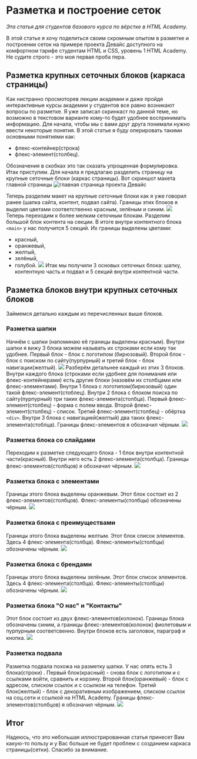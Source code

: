 # Разметка и построение сеток

*Эта статья для студентов базового курса по вёрстке в HTML Academy.*

В этой статье я хочу поделиться своим скромным опытом в разметке и построении сеток на примере проекта Девайс доступного на комфортном тарифе студентам HTML и CSS, уровень 1 HTML Academy. Не судите строго - это моя первая проба пера.

## Разметка крупных сеточных блоков (каркаса страницы)
Как нистранно просмоторев лекции академии и даже пройдя интерактивные курсы академии у студентов все равно возникают вопросы по разметке. Я уже записал скринкаст по данной теме, но возможно в текстовом варианте кому-то будет удобнее воспринимать информацию. Для начала, чтобы мы с вами друг друга понимали нужно ввести некоторые понятия. В этой статье я буду оперировать такими основными понятиями как:
* флекс-контейнер(строка)
* флекс-элемент(столбец).

Обозначения в скобках это так сказать упрощенная формулировка.
Итак приступим. Для начала я предлагаю разделить страницу на крупные сеточные блоки (каркас страницы). Вот скриншот макета главной страницы
![главная страница проекта Девайс](https://up.htmlacademy.ru/static/img/intensive/htmlcss/device.jpg)

Теперь разделим макет на крупные сеточные блоки как я уже говорил ранее (шапка сайта, контент, подвал сайта). Границы этих блоков я выделил цветами соответственно красным, зелёным и синим.
![](https://https://github.com/mkolotovich/htmlacademy/Статья%20-%20Разметка%20и%20построение%20сеток/htmlacademy-htmlcss.github.io_1124279-device-26_12_.png)
Теперь переходим к более мелким сеточным блокам. Разделим большой блок контента на секции. В итоге внутри контентного блока `<main>` у нас получится 5 секций. Их границы выделены цветами:
* красный, 
* оранжевый, 
* желтый, 
* зелёный, 
* голубой.
![](https://github.com/mkolotovich/htmlacademy/blob/master/Статья%20-%20Разметка%20и%20построение%20сеток/htmlacademy-htmlcss.github.io_1124279-device-26_12_%20(1).png)
Итак мы получили 3 основых сеточных блока: шапку, контентную часть и подвал и 5 секций внутри контентной части.

## Разметка блоков внутри крупных сеточных блоков
Займемся детально каждым из перечисленных выше блоков. 

### Разметка шапки
Начнём с шапки (напоминаю её границы выделены красным). Внутри шапки я вижу 3 блока можем называть их строками если кому так удобнее. Первый блок - блок с логотипом (бирюзовый). Второй блок - блок с поиском по сайту(пурпурный) и третий блок - блок навигации(желтый).
![](https://github.com/mkolotovich/htmlacademy/blob/master/Статья%20-%20Разметка%20и%20построение%20сеток/htmlacademy-htmlcss.github.io_1124279-device-26_12_%20(2).png)
Разберём детальнее каждый из этих 3 блоков. Внутри каждого блока (строками если удобнее для понимания или флекс-контейнерами) есть другие блоки (назовём их столбцами или флекс-элементами). Внутри 1 блока с логотипом(бирюзовый) один такой флекс-элемент(стоблец). Внутри 2 блока с блоком поиска по сайту(пурпурный) три таких флекс-элемента(столбца). Первый флекс-элемент(столбец) - форма с полем ввода. Второй флекс-элемент(столбец) - список. Третий флекс-элемент(столбец) - обёртка `<div>`. Внутри 3 блока с навигацией(желтый) два таких флекс-элемента(стоблца). Границы флекс-элементов я обозначил чёрным. 
![](https://github.com/mkolotovich/htmlacademy/blob/master/Статья%20-%20Разметка%20и%20построение%20сеток/htmlacademy-htmlcss.github.io_1124279-device-26_12_%20(3).png)

### Разметка блока со слайдами
Переходим к разметке следующего блока - 1 блок внутри контентной части(красный). Внутри него есть 2 флекс-элемента(столбца). Границы флекс-элементов(столбцов) я обозначил чёрным.
![](https://github.com/mkolotovich/htmlacademy/blob/master/Статья%20-%20Разметка%20и%20построение%20сеток/htmlacademy-htmlcss.github.io_1124279-device-26_12_%20(6).png)

### Разметка блока с элементами 
Границы этого блока выделены оранжевым. Этот блок состоит из 2 флекс-элементов(столбцов). Флекс-элементы(столбцы) обозначены чёрным. 
![](https://github.com/mkolotovich/htmlacademy/blob/master/Статья%20-%20Разметка%20и%20построение%20сеток/htmlacademy-htmlcss.github.io_1124279-device-26_12_%20(7).png)

### Разметка блока с преимуществами
Границы этого блока выделены желтым. Этот блок список элементов. Здесь 4 флекс-элемента(столбца). Флекс-элементы(столбцы) обозначены чёрным. 
![](https://github.com/mkolotovich/htmlacademy/blob/master/Статья%20-%20Разметка%20и%20построение%20сеток/htmlacademy-htmlcss.github.io_1124279-device-26_12_%20(9).png)

### Разметка блока с брендами
Границы этого блока выделены зелёным. Этот блок список элементов. Здесь 4 флекс-элемента(столбца). Флекс-элементы(столбцы) обозначены чёрным. 
![](https://github.com/mkolotovich/htmlacademy/blob/master/Статья%20-%20Разметка%20и%20построение%20сеток/htmlacademy-htmlcss.github.io_1124279-device-26_12_%20(8).png)

### Разметка блока "О нас" и "Контакты"
Этот блок состоит из двух флекс-элементов(колонок). Границы блока обозначены синим, а границы флекс-элементов(колонок) фиолетовым и пурпурным соответсвенно. Внутри блоков есть заголовок, параграф и кнопка.
![](https://github.com/mkolotovich/htmlacademy/blob/master/Статья%20-%20Разметка%20и%20построение%20сеток/htmlacademy-htmlcss.github.io_1124279-device-26_12_%20(4).png)

### Разметка подвала
Разметка подвала похожа на разметку шапки. У нас опять есть 3 блока(строки) . Первый блок(красный) - снова блок с логотипом и c ссылками войти, сравнить и корзину. Второй блок(оранжевый) - блок с адресом, списком ссылок и с ссылком на телефон. Третий блок(желтый) - блок с декоративным изображением, списком ссылок на соц.сети и ссылкой на HTML Academy. Границы флекс-элементов(столбцов) я обозначил чёрным. 
![](https://github.com/mkolotovich/htmlacademy/blob/master/Статья%20-%20Разметка%20и%20построение%20сеток/htmlacademy-htmlcss.github.io_1124279-device-26_12_%20(5).png)

## Итог
Надеюсь, что это небольшая иллюстрированная статья принесет Вам какую-то пользу и у Вас больше не будет проблем с созданием каркаса страницы(сетки). Спасибо за внимание.
